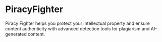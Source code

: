 # PiracyFighter
Piracy Fighter helps you protect your intellectual property and ensure content authenticity with advanced detection tools for plagiarism and AI-generated content.
